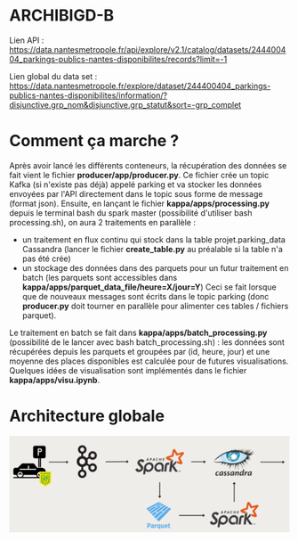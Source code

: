 # ARCHIBIGD-B

Lien API : https://data.nantesmetropole.fr/api/explore/v2.1/catalog/datasets/244400404_parkings-publics-nantes-disponibilites/records?limit=-1

Lien global du data set : https://data.nantesmetropole.fr/explore/dataset/244400404_parkings-publics-nantes-disponibilites/information/?disjunctive.grp_nom&disjunctive.grp_statut&sort=-grp_complet

# Comment ça marche ?

Après avoir lancé les différents conteneurs, la récupération des données se fait vient le fichier **producer/app/producer.py**. Ce fichier crée un topic Kafka (si n'existe pas déjà) appelé parking et va stocker les données envoyées par l'API directement dans le topic sous forme de message (format json). Ensuite, en lançant le fichier **kappa/apps/processing.py** depuis le terminal bash du spark master (possibilité d'utiliser bash processing.sh), on aura 2 traitements en parallèle :
- un traitement en flux continu qui stock dans la table projet.parking_data Cassandra (lancer le fichier **create_table.py** au préalable si la table n'a pas été crée)
- un stockage des données dans des parquets pour un futur traitement en batch (les parquets sont accessibles dans **kappa/apps/parquet_data_file/heure=X/jour=Y**)
Ceci se fait lorsque que de nouveaux messages sont écrits dans le topic parking (donc **producer.py** doit tourner en parallèle pour alimenter ces tables / fichiers parquet).

Le traitement en batch se fait dans **kappa/apps/batch_processing.py** (possibilité de le lancer avec bash batch_processing.sh) : les données sont récupérées depuis les parquets et groupées par (id, heure, jour) et une moyenne des places disponibles est calculée pour de futures visualisations. Quelques idées de visualisation sont implémentés dans le fichier **kappa/apps/visu.ipynb**.

# Architecture globale

![Architecture](architecture.png)
